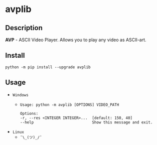 # avplib
## Description
**AVP** - ASCII Video Player. Allows you to play any video as ASCII-art.

## Install
```
python -m pip install --upgrade avplib
```

## Usage
- `Windows`
    -   ```
        Usage: python -m avplib [OPTIONS] VIDEO_PATH

        Options:
        -r, --res <INTEGER INTEGER>...  [default: 150, 40]
        --help                          Show this message and exit.
        ```
- `Linux`
    - `¯\_(ツ)_/¯`